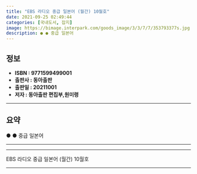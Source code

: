 ```yaml
---
title: "EBS 라디오 중급 일본어 (월간) 10월호"
date: 2021-09-25 02:49:44
categories: [국내도서, 잡지]
image: https://bimage.interpark.com/goods_image/3/3/7/7/353793377s.jpg
description: ● ● 중급 일본어
---
```


## **정보**

- **ISBN : 9771599499001**
- **출판사 : 동아출판**
- **출판일 : 20211001**
- **저자 : 동아출판 편집부,원미령**

------



## **요약**

●  ●  중급 일본어

------



------


EBS 라디오 중급 일본어 (월간) 10월호 

------



